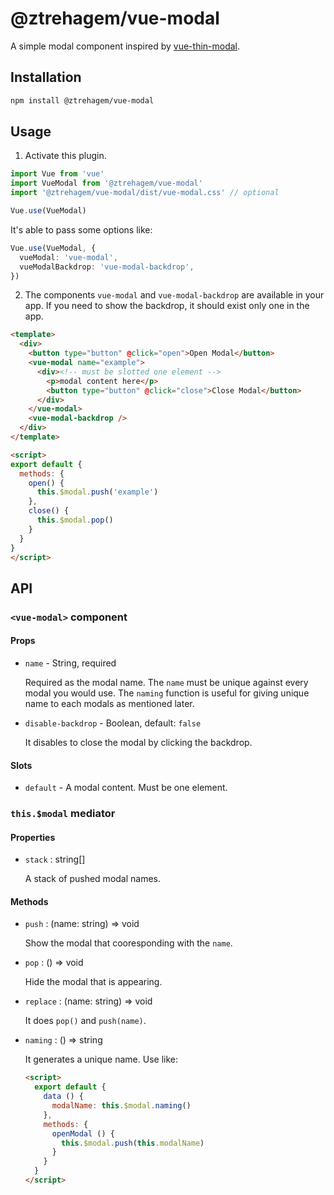 # @ztrehagem/vue-modal

A simple modal component inspired by [vue-thin-modal](https://github.com/ktsn/vue-thin-modal).

## Installation

```sh
npm install @ztrehagem/vue-modal
```

## Usage

1. Activate this plugin.

```ts
import Vue from 'vue'
import VueModal from '@ztrehagem/vue-modal'
import '@ztrehagem/vue-modal/dist/vue-modal.css' // optional

Vue.use(VueModal)
```

It's able to pass some options like:

```ts
Vue.use(VueModal, {
  vueModal: 'vue-modal',
  vueModalBackdrop: 'vue-modal-backdrop',
})
```

2. The components `vue-modal` and `vue-modal-backdrop` are available in your app.
If you need to show the backdrop, it should exist only one in the app.

```html
<template>
  <div>
    <button type="button" @click="open">Open Modal</button>
    <vue-modal name="example">
      <div><!-- must be slotted one element -->
        <p>modal content here</p>
        <button type="button" @click="close">Close Modal</button>
      </div>
    </vue-modal>
    <vue-modal-backdrop />
  </div>
</template>

<script>
export default {
  methods: {
    open() {
      this.$modal.push('example')
    },
    close() {
      this.$modal.pop()
    }
  }
}
</script>
```

## API

### `<vue-modal>` component

#### Props

- `name` - String, required

  Required as the modal name.
  The `name` must be unique against every modal you would use.
  The `naming` function is useful for giving unique name to each modals as mentioned later.

- `disable-backdrop` - Boolean, default: `false`

  It disables to close the modal by clicking the backdrop.

#### Slots

- `default` - A modal content. Must be one element.

### `this.$modal` mediator

#### Properties

- `stack` : string[]

  A stack of pushed modal names.

#### Methods

- `push` : (name: string) => void

  Show the modal that cooresponding with the `name`.

- `pop` : () => void

  Hide the modal that is appearing.

- `replace` : (name: string) => void

  It does `pop()` and `push(name)`.

- `naming` : () => string

  It generates a unique name. Use like:
  ```html
  <script>
    export default {
      data () {
        modalName: this.$modal.naming()
      },
      methods: {
        openModal () {
          this.$modal.push(this.modalName)
        }
      }
    }
  </script>
  ```

